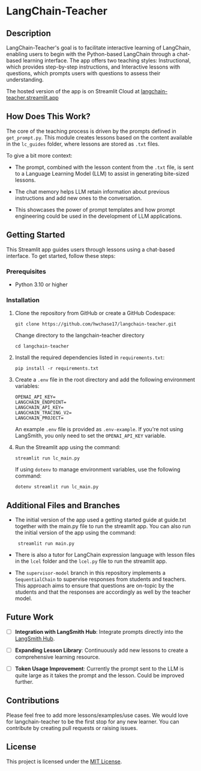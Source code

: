 
# LangChain-Teacher

## Description

LangChain-Teacher's goal is to facilitate interactive learning of LangChain, enabling users to begin with the Python-based LangChain through a chat-based learning interface. The app offers two teaching styles: Instructional, which provides step-by-step instructions, and Interactive lessons with questions, which prompts users with questions to assess their understanding.

The hosted version of the app is on Streamlit Cloud at [langchain-teacher.streamlit.app](https://langchain-teacher.streamlit.app/)

## How Does This Work?

The core of the teaching process is driven by the prompts defined in `get_prompt.py`. This module creates lessons based on the content available in the `lc_guides` folder, where lessons are stored as `.txt` files. 

   To give a bit more context:

   - The prompt, combined with the lesson content from the `.txt` file, is sent to a Language Learning Model (LLM) to assist in generating bite-sized lessons.
   
   - The chat memory helps LLM retain information about previous instructions and add new ones to the conversation.
   
   - This showcases the power of prompt templates and how prompt engineering could be used in the development of LLM applications.
   

## Getting Started

This Streamlit app guides users through lessons using a chat-based interface. To get started, follow these steps:

### Prerequisites

- Python 3.10 or higher

### Installation

1. Clone the repository from GitHub or create a GitHub Codespace:
   ```
   git clone https://github.com/hwchase17/langchain-teacher.git
   ```
   Change directory to the langchain-teacher directory
   ```
   cd langchain-teacher
   ```

2. Install the required dependencies listed in `requirements.txt`:
   ```
   pip install -r requirements.txt
   ```

3. Create a `.env` file in the root directory and add the following environment variables:

   ```
   OPENAI_API_KEY=
   LANGCHAIN_ENDPOINT=
   LANGCHAIN_API_KEY=
   LANGCHAIN_TRACING_V2=
   LANGCHAIN_PROJECT=
   ```

   An example `.env` file is provided as `.env-example`. If you're not using LangSmith, you only need to set the `OPENAI_API_KEY` variable.

4. Run the Streamlit app using the command:
   ```
   streamlit run lc_main.py
   ```

   If using `dotenv` to manage environment variables, use the following command:
   ```
   dotenv streamlit run lc_main.py
   ```
   
## Additional Files and Branches


- The initial version of the app used a getting started guide at guide.txt together with the main.py file to run the streamlit app. You can also run the initial version of the app using the command:
  ```
   streamlit run main.py
   ```
- There is also a tutor for LangChain expression language with lesson files in the `lcel` folder and the `lcel.py` file to run the streamlit app.

- The `supervisor-model` branch in this repository implements a `SequentialChain` to supervise responses from students and teachers. This approach aims to ensure that questions are on-topic by the students and that the responses are accordingly as well by the teacher model.

## Future Work

- [ ] **Integration with LangSmith Hub**: Integrate prompts directly into the [LangSmith Hub](https://smith.langchain.com/).

- [ ] **Expanding Lesson Library**: Continuously add new lessons to create a comprehensive learning resource.
      
- [ ] **Token Usage Improvement**: Currently the prompt sent to the LLM is quite large as it takes the prompt and the lesson. Could be improved further.


## Contributions

Please feel free to add more lessons/examples/use cases. We would love for langchain-teacher to be the first stop for any new learner. You can contribute by creating pull requests or raising issues.

## License

This project is licensed under the [MIT License](LICENSE).


